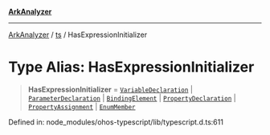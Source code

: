 [**ArkAnalyzer**](../../../../README.md)

***

[ArkAnalyzer](../../../../globals.md) / [ts](../README.md) / HasExpressionInitializer

# Type Alias: HasExpressionInitializer

> **HasExpressionInitializer** = [`VariableDeclaration`](../interfaces/VariableDeclaration.md) \| [`ParameterDeclaration`](../interfaces/ParameterDeclaration.md) \| [`BindingElement`](../interfaces/BindingElement.md) \| [`PropertyDeclaration`](../interfaces/PropertyDeclaration.md) \| [`PropertyAssignment`](../interfaces/PropertyAssignment.md) \| [`EnumMember`](../interfaces/EnumMember.md)

Defined in: node\_modules/ohos-typescript/lib/typescript.d.ts:611
